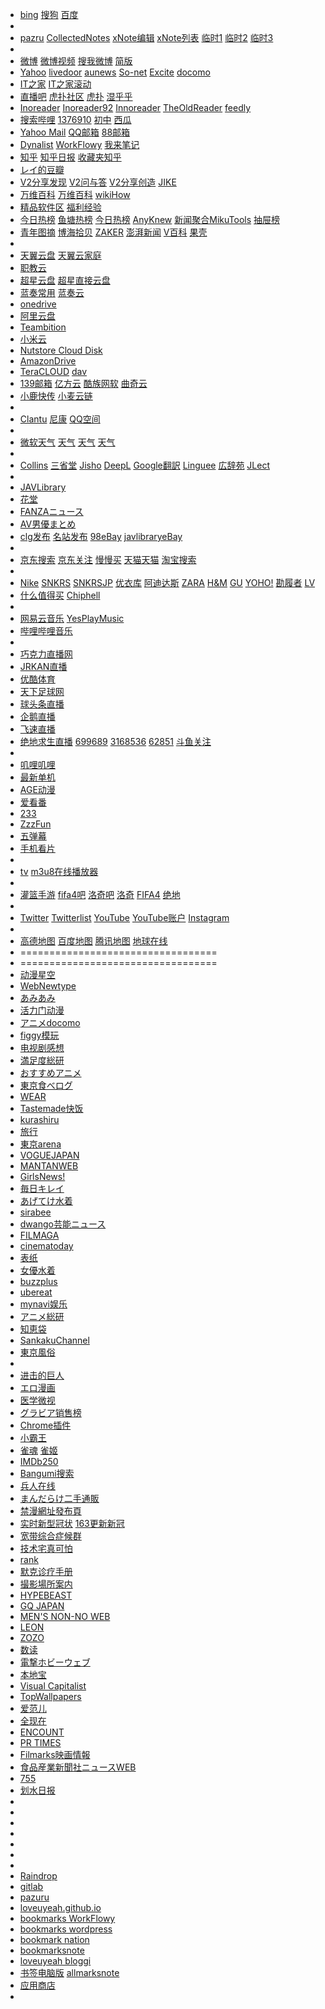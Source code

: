   - [bing](https://cn.bing.com/)  [搜狗](https://wap.sogou.com/)   [百度](https://m.baidu.com/?from=1013843a&pu=sz%401321_480&wpo=btmfast)
  - 
  - [pazru](http://ming.pazru.com/%E6%9C%AA%E9%81%B8%E6%8A%9E/note#comment)  [CollectedNotes](https://collectednotes.com/loveuyeah)    [xNote编辑](http://www.xnote.cn/note/edit/55422931/)   [xNote列表](http://www.xnote.cn/note/)  [临时1](http://jishiben.me/ming)  [临时2](https://netcut.cn/yjm) [临时3](https://note.ms/yjm)
  - 
  - [微博](https://m.weibo.cn/p/2304131232668973_-_WEIBO_SECOND_PROFILE_WEIBO)   [微博视频](https://weibo.com/p/1005051232668973/photos?type=video)   [搜我微博](https://m.weibo.cn/p/2304131232668973_-_WEIBO_SECOND_PROFILE_WEIBO) [简版](https://weibo.cn/) 
  - [Yahoo](https://news.yahoo.co.jp/categories/entertainment)  [livedoor](https://news.livedoor.com/)  [aunews](https://portal.auone.jp/)  [So-net](https://www.so-net.ne.jp/m/)  [Excite](https://www.excite.co.jp/)  [docomo](https://ent.smt.docomo.ne.jp/)
  - [IT之家](https://m.ithome.com/)   [IT之家滚动](https://www.ithome.com/list/)
  - [直播吧](https://www.zhibo8.cc/) [虎扑社区](https://m.hupu.com/bbs) [虎扑](https://nba.hupu.com/)  [湿乎乎](https://bbs.hupu.com/vote) 
  - [Inoreader](https://www.inoreader.com/web_pages)   [Inoreader92](https://92.247.181.40/starred)  [Innoreader](https://www.innoreader.com/)    [TheOldReader](https://theoldreader.com/)   [feedly](https://feedly.com/i/subscription/feed%2Fhttp%3A%2F%2Fhdblog.me%2Ffeed%2F)
  - [搜索哔哩](https://m.bilibili.com/search)   [1376910](https://search.bilibili.com/all?keyword=1376910)    [初中](https://search.bilibili.com/all?keyword=20011230%E5%88%9D%E4%B8%AD) [西瓜](https://www.ixigua.com/home/1812418163900660) 
  - [Yahoo Mail](https://mail.yahoo.com/d/folders/27)   [QQ邮箱](https://mail.qq.com/cgi-bin/frame_html?sid=xyIOMNDR3fIGFSZ4&r=8f621ee4ea7006ff827fafebb5805b60) [88邮箱](https://mail.88.com/mail/#/home)
  - [Dynalist](https://dynalist.io/d/vIpMvOhm7ap23afXxbrke-0R) [WorkFlowy](https://workflowy.com/#/7785ceef6593)  [我来笔记](https://www.wolai.com/loveuyeah/cY62wJiWHqaskgRE9Cerjs) 
  - [知乎](https://www.zhihu.com/copyright)  [知乎日报](http://zhihudaily.me/) [收藏夹知乎](https://www.zhihu.com/collections/mine)
  - [レイ的豆瓣](https://m.douban.com/people/loveuyeah//)  
  - [V2分享发现](https://www.v2ex.com/go/share)  [V2问与答](https://www.v2ex.com/go/qna)   [V2分享创造](https://www.v2ex.com/go/create)  [JIKE](https://jike.info/) 
  - [万维百科](https://ja.wanweibaike.com/)  [万维百科](https://www.wanweibaike.com/) [wikiHow](https://zh.wikihow.com/%E9%A6%96%E9%A1%B5) 
  - [精品软件区](https://www.52pojie.cn/forum-16-1.html)  [福利经验](https://www.52pojie.cn/forum-66-1.html)
  - [今日热榜](https://tophub.today) [鱼塘热榜](https://mo.fish/attention)  [今日热榜](https://www.re-bang.com/)  [AnyKnew](https://www.anyknew.com/#/)  [新闻聚合MikuTools](https://tools.miku.ac/news/)     [抽屉榜](https://m.chouti.com/all/hot) 
  - [青年图摘](https://qingniantuzhai.com/) [博海拾贝](https://bh.sb/) [ZAKER](http://www.myzaker.com/channel/5) [澎湃新闻](https://www.thepaper.cn/) [V百科](https://baike.baidu.com/vbaike)  [果壳](https://www.guokr.com/) 
  - 
  - [天翼云盘](https://cloud.189.cn/main.action#home)    [天翼云家庭](https://h5.cloud.189.cn/main.html#/family)
  - [职教云](https://zjy2.icve.com.cn/teacher/ecmDoc/ecmDoc.html)
  - [超星云盘](http://i.mooc.chaoxing.com/loginLog/list?t=1576198948306) [超星直接云盘](http://pan-yz.chaoxing.com/)   
  - [蓝奏常用](https://ww.lanzous.com/b00nfy6cb)   [蓝奏云](https://pc.woozooo.com/mydisk.php)
  - [onedrive](https://login.microsoftonline.com/)
  - [阿里云盘](https://www.aliyundrive.com/sign/in)
  - [Teambition](https://www.teambition.com/todo)
  - [小米云](https://i.mi.com/#/)
  - [Nutstore Cloud Disk](https://www.jianguoyun.com/d/home#/)
  - [AmazonDrive](https://www.amazon.com/clouddrive/ref=nav_youraccount_clddrv?_encoding=UTF8&mgh=1&ref_=nav_youraccount_clddrv)
  - [TeraCLOUD](https://nanao.teracloud.jp/browser/) [dav](https://nanao.teracloud.jp/dav/)
  - [139邮箱](https://appmail.mail.10086.cn/m2015/html/index.html?sid=00U2MTM1MjU1MjAwMDcyMzg502D704E0000004&rnd=518&tab=mailbox_1&comefrom=54&v=25&k=1825&cguid=1302000417404&mtime=22&h=3) [亿方云](https://v2.fangcloud.com/apps/files/desktop/files/all)  [酷族网软](https://www.kzwr.com/) [曲奇云](https://quqi.com/2739591/0)
  - [小鹿快传](https://deershare.com/send) [小麦云链](https://ftpod.cn/#/)
  - 
  - [Clantu](https://clantu.com/albums)    [尼康](https://nis.nikonimagespace.com/html/myphoto/)    [QQ空间](https://user.qzone.qq.com/858775781/main?_t_=0.46919927901224634) 
  - 
  - [微软天气](https://www.msn.cn/zh-cn/weather/?weadegreetype=C&el=rbyAMZPX3QwE%2Fv3qv9J02O%2Fe8wpgkO%2FqH3MAB0SC%2B5msffiB7aAxxU%2FW2HQOH0ObLaegU0IxpNwgYgZ1VRgUO0cMv%2FlybTwppLS%2FobzpXJs%3D&ocid=msedgntp) [天气](https://www.baidu.com/s?wd=%E9%95%BF%E6%98%A5%E5%A4%A9%E6%B0%94&rsv_spt=1&rsv_iqid=0xf5c724c80001bddf&issp=1&f=8&rsv_bp=1&rsv_idx=2&ie=utf-8&tn=baiduhome_pg&rsv_sug3=7&rsv_enter=1&rsv_sug1=5&rsv_sug7=100&rsv_sug2=0&inputT=4230&rsv_sug4=5257)   [天气](http://www.weather.com.cn/weather/101060101.shtml)    [天气](https://tianqi.moji.com/weather/china/jilin/changchun) 
  - 
  - [Collins](https://www.collinsdictionary.com/) [三省堂](https://www.sanseido.biz/) [Jisho](https://jisho.org/)  [DeepL](https://www.deepl.com/translator) [Google翻訳](https://translate.google.cn/) [Linguee](https://www.linguee.com/) [広辞苑](https://sakura-paris.org/dict/) [JLect](https://www.jlect.com/) 
  - 
  - [JAVLibrary](http://www.b47w.com/cn/mv_favstars.php)
  - [花堂](https://www.98asaserq1.xyz/forum-95-1.html) 
  - [FANZAニュース](https://news.dmm.co.jp/)
  - [AV男優まとめ](http://avdanyuwiki.com/)
  - [clg发布](https://elsbapp.com/)   [名站发布](http://gg.6rxu.xyz/hot.htm)   [98eBay](https://www.ebay.com/usr/sehu_7023)   [javlibraryeBay](https://www.ebay.com/usr/javlibrary)
  - 
  - [京东搜索](https://search.jd.com/)   [京东关注](http://t.jd.com/follow/product)  [慢慢买](http://www.manmanbuy.com/)   [天猫天猫](https://www.tmall.com/)   [淘宝搜索](https://s.taobao.com/search?q=loveuyeah)
  - 
  - [Nike](https://m.nike.com/ ) [SNKRS](https://www.nike.com/cn/launch?s=in-stock) [SNKRSJP](https://www.nike.com/jp/launch?s=in-stock) [优衣库](https://h.uniqlo.cn/#/) [阿迪达斯](https://www.adidas.com.cn/) [ZARA](https://www.zara.cn/cn/) [H&M](https://www2.hm.com/zh_cn/index.html) [GU](http://www.gu-global.com/cn/) [YOHO!](https://www.yohobuy.com/) [勘履者](https://kenlu.net/) [LV](https://www.louisvuitton.cn/zhs-cn/homepage) 
  - [什么值得买](https://www.smzdm.com/) [Chiphell](https://www.chiphell.com/)
  - 
  - [网易云音乐](https://music.163.com/#/playlist?id=3778087) [YesPlayMusic](https://music.qier222.com/#/)
  - [哔哩哔哩音乐](https://www.bilibili.com/audio/am28440788)
  - 
  - [巧克力直播网](http://www.qklnews.com/)
  - [JRKAN直播](http://jrkan.com/)
  - [优酷体育](https://sports.youku.com/?spm=a2ha1.14919748_TIYU_SEC00SPORTS00SNOOKER.header-logo-wrap.A!2)
  - [天下足球网](http://www.txzqw.me/thread-htm-fid-28.html)
  - [球头条直播](https://www.qttzb.com/)
  - [企鹅直播](http://live.qq.com/10000880)
  - [飞速直播](http://feisuzhibo.com/)
  - [绝地求生直播](https://m.douyu.com/list/room?type=jdqs) [699689](https://www.douyu.com/699689) [3168536](https://www.douyu.com/3168536) [62851](https://www.douyu.com/62851) [斗鱼关注](https://www.douyu.com/directory/myFollow) 
  - 
  - [叽哩叽哩](https://www.jiligame.com/)
  - [最新单机](https://bbs.3dmgame.com/game0day)
  - [AGE动漫](https://www.agefans.tv/update)
  - [爱看番](http://www.ikanfan.com/)
  - [233](https://www.dm233.tv/)
  - [ZzzFun](http://www.zzzfun.com/)
  - [五弹幕](https://www.5dm.tv/)
  - [手机看片](http://www.wodedy.net/)
  - 
  - [tv](https://loveuyeah.hatenablog.com/entry/2019/12/19/155349)   [m3u8在线播放器](https://m3u8-player.com/)
  - 
  - [灌篮手游](https://tieba.baidu.com/f?ie=utf-8&kw=%E7%81%8C%E7%AF%AE%E9%AB%98%E6%89%8B%E6%89%8B%E6%B8%B8) [fifa4吧](https://tieba.baidu.com/f?ie=utf-8&kw=fifaonline4&fr=search) [洛奇吧](https://tieba.baidu.com/f?kw=%E6%B4%9B%E5%A5%87&lp=1501&mo_device=1) [洛奇](https://luoqi.tiancity.com/homepage/v3/index.html) [FIFA4](https://fo4.qq.com/main.shtml)  [绝地](https://bbs.hupu.com/pubg)
  - 
  - [Twitter](https://twitter.com/home)   [Twitterlist](https://twitter.com/i/lists/1221611432099270656) [YouTube](https://www.youtube.com/feed/subscriptions/) [YouTube账户](https://www.youtube.com/user/loveuyeah2007/channels?view_as=subscriber) [Instagram](https://www.instagram.com/)
  - 
  - [高德地图](https://m.amap.com/) [百度地图](https://map.baidu.com/mobile/webapp/index/index/) [腾讯地图](http://map.qq.com/m/place/search/) [地球在线](https://www.earthol.com/view-7259.html)
  - ==================================
  - ==================================
  - [动漫星空](http://acg.gamersky.com/hot/)
  - [WebNewtype](https://webnewtype.com/)
  - [あみあみ](https://www.amiami.jp/)
  - [活力门动漫](http://news.livedoor.com/article/category/57/)
  - [アニメdocomo](https://ent.smt.docomo.ne.jp/tags/anime)
  - [figgy模玩](https://www.figgy.jp/figure/)
  - [电视剧感想](https://www.ch-review.net/)
  - [満足度総研](https://akiba-souken.com/anime/ranking/score/)
  - [おすすめアニメ](https://www.anikore.jp/)
  - [東京食べログ](https://tabelog.com/tokyo/)
  - [WEAR](https://wear.jp/member/feed/)
  - [Tastemade快饭](https://www.tastemade.jp/)
  - [kurashiru](https://www.kurashiru.com/)
  - [旅行](https://4travel.jp/)
  - [東京arena](http://www.style-arena.jp/ja/)
  - [VOGUEJAPAN](https://www.vogue.co.jp/)
  - [MANTANWEB](https://mantan-web.jp/)
  - [GirlsNews!](https://girlsnews.tv/)
  - [毎日キレイ](https://mainichikirei.jp/)
  - [あげてけ水着](https://ageteke.jp/)
  - [sirabee](https://sirabee.com/)
  - [dwango芸能ニュース](https://news.dwango.jp/)
  - [FILMAGA](https://filmaga.filmarks.com/)
  - [cinematoday](https://www.cinematoday.jp/)
  - [表纸](https://magazinesummit.jp/)
  - [女優水着](http://www.mizugigurabia.com/)
  - [buzzplus](https://buzz-plus.com/)
  - [ubereat](https://www.ubereats.com/jp/city/tokyo-tokyo)
  - [mynavi娱乐](https://news.mynavi.jp/top/entertainment/entertainment/)
  - [アニメ総研](https://akiba-souken.com/anime/ranking/)
  - [知恵袋](https://chiebukuro.yahoo.co.jp/category/2078297371/question/list?flg=1)
  - [SankakuChannel](https://chan.sankakucomplex.com/)
  - [東京風俗](https://fujoho.jp/index.php?p=shop_list&t=13)
  - 
  - [进击的巨人](https://manhua.fzdm.com/39/)
  - [エロ漫画](https://shikotch.net/)
  - [医学微视](https://www.mvyxws.com/)
  - [グラビア销售榜](https://www.sokmil.com/idol/)
  - [Chrome插件](http://chromecj.com/)
  - [小霸王](https://www.yikm.net/)
  - [雀魂](https://game.mahjongsoul.com/) [雀姬](https://www.queji.tw/web/)
  - [IMDb250](https://www.imdb.com/chart/top?ref_=nv_wl_img_3)
  - [Bangumi搜索](http://bgm.tv/subject_search)
  - [兵人在线](http://bbs.bbicn.com/forum.php?mod=forumdisplay&fid=115)
  - [まんだらけ二手通販](https://order.mandarake.co.jp/order/)
  - [禁漫網址發布頁](http://jmcomic.xyz/)
  - [实时新型冠状](https://voice.baidu.com/act/newpneumonia/newpneumonia/?from=osari_pc_3&city=%E5%90%89%E6%9E%97-%E5%90%89%E6%9E%97)  [163更新新冠](https://wp.m.163.com/163/page/news/virus_report/index.html?_nw_=1&_anw_=1)
  - [宽带综合症候群](http://bgm.tv/group/download/forum)
  - [技术宅真可怕](http://bgm.tv/group/a/forum)
  - [rank](https://rankingoo.net/)
  - [默克诊疗手册](https://www.msdmanuals.cn/home)
  - [撮影場所案内](http://loca.ash.jp/)
  - [HYPEBEAST](https://hypebeast.com/latest)
  - [GQ JAPAN](https://www.gqjapan.jp/)
  - [MEN'S NON-NO WEB](https://www.mensnonno.jp/)
  - [LEON](https://www.leon.jp/)
  - [ZOZO](https://zozo.jp/)
  - [数读](https://data.163.com/special/datablog/) 
  - [電撃ホビーウェブ](https://hobby.dengeki.com/)
  - [本地宝](http://cc.bendibao.com/)
  - [Visual Capitalist](https://www.visualcapitalist.com/)
  - [TopWallpapers](https://wallhaven.cc/toplist)
  - [爱范儿](https://www.ifanr.com/)
  - [全现在](https://www.allnow.com/)
  - [ENCOUNT](https://encount.press/)
  - [PR TIMES](https://prtimes.jp/entertainment/)
  - [Filmarks映画情報](https://filmarks.com/)
  - [食品産業新聞社ニュースWEB](https://www.ssnp.co.jp/index.html)
  - [755](https://7gogo.jp/k504rAKjbNlM)
  - [划水日报](https://www.123456789.ooo/)
  - 
  - 
  - 
  - 
  - 
  - 
  - 
  - [Raindrop](https://app.raindrop.io/my/0)
  - [gitlab](https://loveuyeah.gitlab.io/)
  - [pazuru](http://ming.pazru.com/)
  - [loveuyeah.github.io](https://loveuyeah.github.io/)
  - [bookmarks WorkFlowy](https://workflowy.com/s/bookmarks/PJ6fBFkfAQiGtELH)
  - [bookmarks wordpress](https://loveuyeah.wordpress.com/2019/06/18/bookmarks/)
  - [bookmark nation](https://www.notion.so/loveuyeah/bookmark-6e19fbbc64404f97909b8ed4998573c6)
  - [bookmarksnote](https://note.mu/loveuyeah/n/nbd845647cc8b)
  - [loveuyeah bloggi](https://loveuyeah.bloggi.co/)
  - [书签电脑版](https://github.com/loveuyeah/loveuyeah.github.io/blob/master/bookmarks.md)   [allmarksnote](https://note.com/loveuyeah/n/n77ec120c0906) 
  - [应用商店](https://app.mi.com/)
  - 
